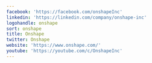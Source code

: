 ```yaml
---
facebook: 'https://facebook.com/onshapeInc'
linkedin: 'https://linkedin.com/company/onshape-inc'
logohandle: onshape
sort: onshape
title: Onshape
twitter: Onshape
website: 'https://www.onshape.com/'
youtube: 'https://youtube.com/c/OnshapeInc'
---
```

